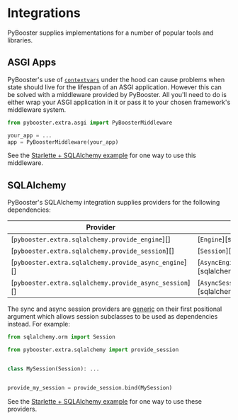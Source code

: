 # Integrations

PyBooster supplies implementations for a number of popular tools and libraries.

## ASGI Apps

PyBooster's use of [`contextvars`](https://docs.python.org/3/library/contextvars.html)
under the hood can cause problems when state should live for the lifespan of an ASGI
application. However this can be solved with a middleware provided by PyBooster. All
you'll need to do is either wrap your ASGI application in it or pass it to your chosen
framework's middleware system.

```python
from pybooster.extra.asgi import PyBoosterMiddleware

your_app = ...
app = PyBoosterMiddleware(your_app)
```

See the [Starlette + SQLAlchemy example](examples.md#starlette-sqlalchemy) for one way
to use this middleware.

## SQLAlchemy

PyBooster's SQLAlchemy integration supplies providers for the following dependencies:

| Provider                                               | Dependency                                            |
| ------------------------------------------------------ | ----------------------------------------------------- |
| [`pybooster.extra.sqlalchemy.provide_engine`][]        | [`Engine`][sqlalchemy.engine.Engine]                  |
| [`pybooster.extra.sqlalchemy.provide_session`][]       | [`Session`][sqlalchemy.orm.Session]                   |
| [`pybooster.extra.sqlalchemy.provide_async_engine`][]  | [`AsyncEngine`][sqlalchemy.ext.asyncio.AsyncEngine]   |
| [`pybooster.extra.sqlalchemy.provide_async_session`][] | [`AsyncSession`][sqlalchemy.ext.asyncio.AsyncSession] |

The sync and async session providers are [generic](./concepts.md#generic-providers) on
their first positional argument which allows session subclasses to be used as
dependencies instead. For example:

```python
from sqlalchemy.orm import Session

from pybooster.extra.sqlalchemy import provide_session


class MySession(Session): ...


provide_my_session = provide_session.bind(MySession)
```

See the [Starlette + SQLAlchemy example](examples.md#starlette-sqlalchemy) for one way
to use these providers.

